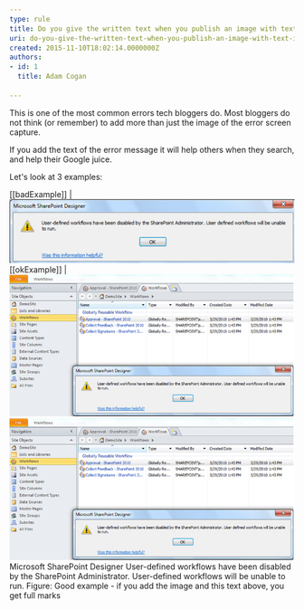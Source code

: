 ```yaml
---
type: rule
title: Do you give the written text when you publish an image with text in it?
uri: do-you-give-the-written-text-when-you-publish-an-image-with-text-in-it
created: 2015-11-10T18:02:14.0000000Z
authors:
- id: 1
  title: Adam Cogan

---
```


This is one of the most common errors tech bloggers do. Most bloggers do not think (or remember) to add more than just the image of the error screen capture.

If you add the text of the error message it will help others when they search, and help their Google juice.
 
Let's look at 3 examples:

[[badExample]]
| ![this image gives no context of the surrounding areas, and without the text as well you get no google love](BadExampleErrorMSG.jpg)
[[okExample]]
| ![this image is great because it gives context by including the surrounding area, but you still need the text for SEO benefits](OKExampleForErrorMSG.jpg)
![](OKExampleForErrorMSG.jpg)
Microsoft SharePoint Designer  User-defined workflows have been disabled by the SharePoint Administrator. User-defined workflows will be unable to run.
Figure: Good example - if you add the image and this text above, you get full marks
